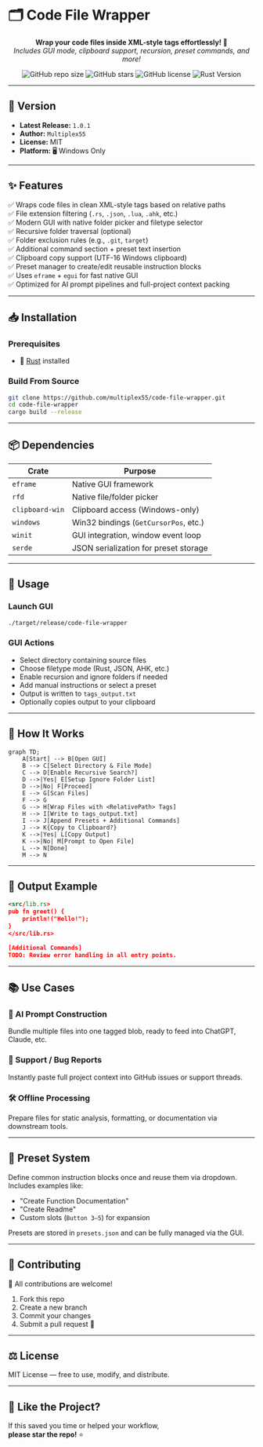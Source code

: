 # 🗂️ **Code File Wrapper**

<p align="center">
  <b>Wrap your code files inside XML-style tags effortlessly! 🚀</b> <br>
  <i>Includes GUI mode, clipboard support, recursion, preset commands, and more!</i>
</p>

<p align="center">
  <img alt="GitHub repo size" src="https://img.shields.io/github/repo-size/multiplex55/code-file-wrapper">
  <img alt="GitHub stars" src="https://img.shields.io/github/stars/multiplex55/code-file-wrapper?style=social">
  <img alt="GitHub license" src="https://img.shields.io/github/license/multiplex55/code-file-wrapper">
  <img alt="Rust Version" src="https://img.shields.io/badge/Rust-Edition%202021-orange">
</p>

---

## 📌 Version  
- **Latest Release:** `1.0.1`  
- **Author:** `Multiplex55`  
- **License:** MIT  
- **Platform:** 🖥 Windows Only  

---

## ✨ Features  

✅ Wraps code files in clean XML-style tags based on relative paths  
✅ File extension filtering (`.rs`, `.json`, `.lua`, `.ahk`, etc.)  
✅ Modern GUI with native folder picker and filetype selector  
✅ Recursive folder traversal (optional)  
✅ Folder exclusion rules (e.g., `.git`, `target`)  
✅ Additional command section + preset text insertion  
✅ Clipboard copy support (UTF-16 Windows clipboard)  
✅ Preset manager to create/edit reusable instruction blocks  
✅ Uses `eframe` + `egui` for fast native GUI  
✅ Optimized for AI prompt pipelines and full-project context packing  

---

## 📥 Installation

### Prerequisites  
- 🦀 [Rust](https://www.rust-lang.org/tools/install) installed

### Build From Source  
```sh
git clone https://github.com/multiplex55/code-file-wrapper.git
cd code-file-wrapper
cargo build --release
```

---

## 📦 Dependencies

| Crate           | Purpose                                      |
|----------------|----------------------------------------------|
| `eframe`        | Native GUI framework                        |
| `rfd`           | Native file/folder picker                   |
| `clipboard-win` | Clipboard access (Windows-only)             |
| `windows`       | Win32 bindings (`GetCursorPos`, etc.)       |
| `winit`         | GUI integration, window event loop          |
| `serde`         | JSON serialization for preset storage       |

---

## 🚀 Usage

### Launch GUI  
```sh
./target/release/code-file-wrapper
```

### GUI Actions  
- Select directory containing source files  
- Choose filetype mode (Rust, JSON, AHK, etc.)  
- Enable recursion and ignore folders if needed  
- Add manual instructions or select a preset  
- Output is written to `tags_output.txt`  
- Optionally copies output to your clipboard  

---

## 📜 How It Works

```mermaid
graph TD;
    A[Start] --> B[Open GUI]
    B --> C[Select Directory & File Mode]
    C --> D[Enable Recursive Search?]
    D -->|Yes| E[Setup Ignore Folder List]
    D -->|No| F[Proceed]
    E --> G[Scan Files]
    F --> G
    G --> H[Wrap Files with <RelativePath> Tags]
    H --> I[Write to tags_output.txt]
    I --> J[Append Presets + Additional Commands]
    J --> K{Copy to Clipboard?}
    K -->|Yes| L[Copy Output]
    K -->|No| M[Prompt to Open File]
    L --> N[Done]
    M --> N
```

---

## 📄 Output Example

```xml
<src/lib.rs>
pub fn greet() {
    println!("Hello!");
}
</src/lib.rs>

[Additional Commands]
TODO: Review error handling in all entry points.
```

---

## 📚 Use Cases

### 🧠 AI Prompt Construction  
Bundle multiple files into one tagged blob, ready to feed into ChatGPT, Claude, etc.

### 📎 Support / Bug Reports  
Instantly paste full project context into GitHub issues or support threads.

### 🛠️ Offline Processing  
Prepare files for static analysis, formatting, or documentation via downstream tools.

---

## 🔧 Preset System

Define common instruction blocks once and reuse them via dropdown.  
Includes examples like:

- "Create Function Documentation"  
- "Create Readme"  
- Custom slots (`Button 3–5`) for expansion

Presets are stored in `presets.json` and can be fully managed via the GUI.

---

## 🤝 Contributing

🎉 All contributions are welcome!  

1. Fork this repo  
2. Create a new branch  
3. Commit your changes  
4. Submit a pull request 🚀

---

## ⚖️ License

MIT License — free to use, modify, and distribute.  

---

## 🌟 Like the Project?

If this saved you time or helped your workflow,  
**please star the repo!** ⭐
